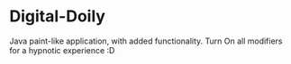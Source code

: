 # Digital-Doily
Java paint-like application, with added functionality.
Turn On all modifiers for a hypnotic experience :D
